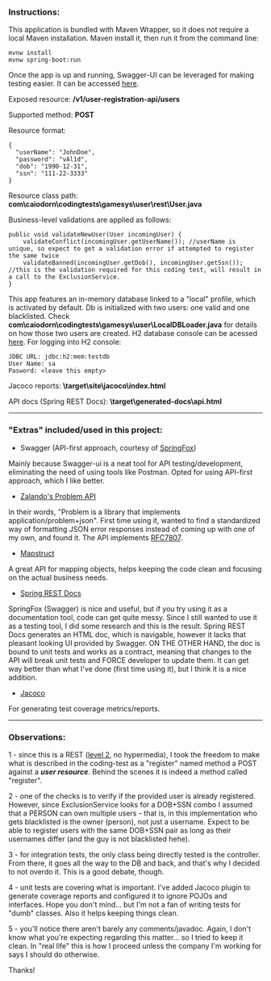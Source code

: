 
### Instructions:

This application is bundled with Maven Wrapper, so it does not require a local Maven installation. Maven install it, then run it from the command line: 
```
mvnw install
mvnw spring-boot:run
```
Once the app is up and running, Swagger-UI can be leveraged for making testing easier. It can be accessed 
[here](http://localhost:8080/v1/user-registration-api/swagger-ui.html).

Exposed resource: **/v1/user-registration-api/users**

Supported method: **POST**

Resource format:
```
{
  "userName": "JohnDoe",
  "password": "vAl1d",
  "dob": "1990-12-31",
  "ssn": "111-22-3333"
}
```
Resource class path: **com\caiodorn\codingtests\gamesys\user\rest\User.java**

Business-level validations are applied as follows: 
```
public void validateNewUser(User incomingUser) {
    validateConflict(incomingUser.getUserName()); //userName is unique, so expect to get a validation error if attempted to register the same twice
    validateBanned(incomingUser.getDob(), incomingUser.getSsn()); //this is the validation required for this coding test, will result in a call to the ExclusionService.
}
``` 

This app features an in-memory database linked to a "local" profile, which is activated by default. Db is initialized 
with two users: one valid and one blacklisted. Check **com\caiodorn\codingtests\gamesys\user\LocalDBLoader.java** for
 details on how those two users are created. H2 database console can be acessed [here](http://localhost:8080/v1/user-registration-api/h2-console).
For logging into H2 console:
```
JDBC URL: jdbc:h2:mem:testdb
User Name: sa
Pasword: <leave this empty>
```

Jacoco reports: **\target\site\jacoco\index.html**

API docs (Spring REST Docs): **\target\generated-docs\api.html**

---------------------

### "Extras" included/used in this project:

*   Swagger (API-first approach, courtesy of [SpringFox](https://springfox.github.io/springfox/docs/current/))

Mainly because Swagger-ui is a neat tool for API testing/development, eliminating the need of using tools like Postman. 
Opted for using API-first approach, which I like better.

*   [Zalando's Problem API](https://github.com/zalando/problem-spring-web)

In their words, "Problem is a library that implements application/problem+json". First time using it, wanted to find a
standardized way of formatting JSON error responses instead of coming up with one of my own, and found it. The API
implements [RFC7807](https://tools.ietf.org/html/rfc7807).

*   [Mapstruct](http://mapstruct.org/documentation/stable/reference/html/)

A great API for mapping objects, helps keeping the code clean and focusing on the actual business needs.

*   [Spring REST Docs](https://docs.spring.io/spring-restdocs/docs/2.0.2.RELEASE/reference/html5/)

SpringFox (Swagger) is nice and useful, but if you try using it as a documentation tool, code can get quite messy. Since I
still wanted to use it as a testing tool, I did some research and this is the result. Spring REST Docs generates an HTML doc, 
which is navigable, however it lacks that pleasant looking UI provided by Swagger. ON THE OTHER HAND, the doc is bound to unit tests 
and works as a contract, meaning that changes to the API will break unit tests and FORCE developer to update them. It can 
get way better than what I've done (first time using it), but I think it is a nice addition.

*   [Jacoco](https://www.jacoco.org/jacoco/trunk/doc/)

For generating test coverage metrics/reports.

-------------------
### Observations:

1 - since this is a REST ([level 2](https://restfulapi.net/richardson-maturity-model/#level-two), no hypermedia), I took
the freedom to make what is described in the coding-test as a "register" named method a POST against a ***user resource***.
Behind the scenes it is indeed a method called "register".

2 - one of the checks is to verify if the provided user is already registered. However, since ExclusionService looks for a
DOB+SSN combo I assumed that a PERSON can own multiple users - that is, in this implementation who gets blacklisted is the 
owner (person), not just a username. Expect to be able to register users with the same DOB+SSN pair as long as their 
usernames differ (and the guy is not blacklisted hehe).

3 - for integration tests, the only class being directly tested is the controller. From there, it goes all the way to the 
DB and back, and that's why I decided to not overdo it. This is a good debate, though.

4 - unit tests are covering what is important. I've added Jacoco plugin to generate coverage reports and configured it to 
ignore POJOs and interfaces. Hope you don't mind... but I'm not a fan of writing tests for "dumb" classes. Also it helps 
keeping things clean.

5 - you'll notice there aren't barely any comments/javadoc. Again, I don't know what you're expecting regarding this
matter... so I tried to keep it clean. In "real life" this is how I proceed unless the company I'm working for says
I should do otherwise.

Thanks!